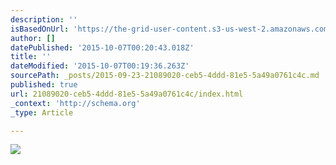 ```yaml
---
description: ''
isBasedOnUrl: 'https://the-grid-user-content.s3-us-west-2.amazonaws.com/a3cd4d95-eb6e-463a-a493-5a9bbf42c65a.png'
author: []
datePublished: '2015-10-07T00:20:43.018Z'
title: ''
dateModified: '2015-10-07T00:19:36.263Z'
sourcePath: _posts/2015-09-23-21089020-ceb5-4ddd-81e5-5a49a0761c4c.md
published: true
url: 21089020-ceb5-4ddd-81e5-5a49a0761c4c/index.html
_context: 'http://schema.org'
_type: Article

---
```

![](https://the-grid-user-content.s3-us-west-2.amazonaws.com/a3cd4d95-eb6e-463a-a493-5a9bbf42c65a.png)
